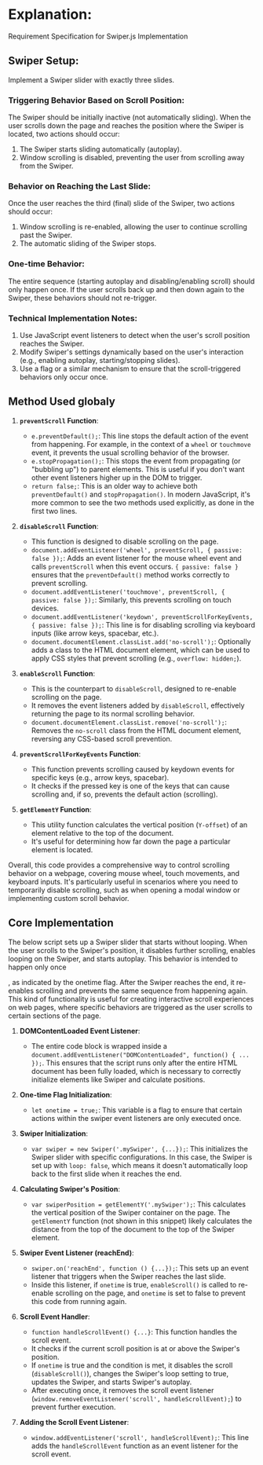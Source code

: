 # Explanation:
Requirement Specification for Swiper.js Implementation

## Swiper Setup:

Implement a Swiper slider with exactly three slides.

### Triggering Behavior Based on Scroll Position:

The Swiper should be initially inactive (not automatically sliding).
When the user scrolls down the page and reaches the position where the Swiper is located, two actions should occur:
1. The Swiper starts sliding automatically (autoplay).
1. Window scrolling is disabled, preventing the user from scrolling away from the Swiper.


### Behavior on Reaching the Last Slide:

Once the user reaches the third (final) slide of the Swiper, two actions should occur:

1. Window scrolling is re-enabled, allowing the user to continue scrolling past the Swiper.
1. The automatic sliding of the Swiper stops.


### One-time Behavior:

The entire sequence (starting autoplay and disabling/enabling scroll) should only happen once. If the user scrolls back up and then down again to the Swiper, these behaviors should not re-trigger.


### Technical Implementation Notes:

1. Use JavaScript event listeners to detect when the user's scroll position reaches the Swiper.
1. Modify Swiper's settings dynamically based on the user's interaction (e.g., enabling autoplay, starting/stopping slides).
1. Use a flag or a similar mechanism to ensure that the scroll-triggered behaviors only occur once.


## Method Used globaly

1. **`preventScroll` Function**:
    - `e.preventDefault();`: This line stops the default action of the event from happening. For example, in the context of a `wheel` or `touchmove` event, it prevents the usual scrolling behavior of the browser.
    - `e.stopPropagation();`: This stops the event from propagating (or "bubbling up") to parent elements. This is useful if you don't want other event listeners higher up in the DOM to trigger.
    - `return false;`: This is an older way to achieve both `preventDefault()` and `stopPropagation()`. In modern JavaScript, it's more common to see the two methods used explicitly, as done in the first two lines.

2. **`disableScroll` Function**:
    - This function is designed to disable scrolling on the page.
    - `document.addEventListener('wheel', preventScroll, { passive: false });`: Adds an event listener for the mouse wheel event and calls `preventScroll` when this event occurs. `{ passive: false }` ensures that the `preventDefault()` method works correctly to prevent scrolling.
    - `document.addEventListener('touchmove', preventScroll, { passive: false });`: Similarly, this prevents scrolling on touch devices.
    - `document.addEventListener('keydown', preventScrollForKeyEvents, { passive: false });`: This line is for disabling scrolling via keyboard inputs (like arrow keys, spacebar, etc.).
    - `document.documentElement.classList.add('no-scroll');`: Optionally adds a class to the HTML document element, which can be used to apply CSS styles that prevent scrolling (e.g., `overflow: hidden;`).

3. **`enableScroll` Function**:
    - This is the counterpart to `disableScroll`, designed to re-enable scrolling on the page.
    - It removes the event listeners added by `disableScroll`, effectively returning the page to its normal scrolling behavior.
    - `document.documentElement.classList.remove('no-scroll');`: Removes the `no-scroll` class from the HTML document element, reversing any CSS-based scroll prevention.

4. **`preventScrollForKeyEvents` Function**:
    - This function prevents scrolling caused by keydown events for specific keys (e.g., arrow keys, spacebar).
    - It checks if the pressed key is one of the keys that can cause scrolling and, if so, prevents the default action (scrolling).

5. **`getElementY` Function**:
    - This utility function calculates the vertical position (`Y-offset`) of an element relative to the top of the document.
    - It's useful for determining how far down the page a particular element is located.

Overall, this code provides a comprehensive way to control scrolling behavior on a webpage, covering mouse wheel, touch movements, and keyboard inputs. It's particularly useful in scenarios where you need to temporarily disable scrolling, such as when opening a modal window or implementing custom scroll behavior.

## Core Implementation

The below script sets up a Swiper slider that starts without looping. When the user scrolls to the Swiper's position, it disables further scrolling, enables looping on the Swiper, and starts autoplay. This behavior is intended to happen only once

, as indicated by the onetime flag. After the Swiper reaches the end, it re-enables scrolling and prevents the same sequence from happening again. This kind of functionality is useful for creating interactive scroll experiences on web pages, where specific behaviors are triggered as the user scrolls to certain sections of the page.


1. **DOMContentLoaded Event Listener**:
    - The entire code block is wrapped inside a `document.addEventListener("DOMContentLoaded", function() { ... });`. This ensures that the script runs only after the entire HTML document has been fully loaded, which is necessary to correctly initialize elements like Swiper and calculate positions.

2. **One-time Flag Initialization**:
    - `let onetime = true;`: This variable is a flag to ensure that certain actions within the swiper event listeners are only executed once.

3. **Swiper Initialization**:
    - `var swiper = new Swiper('.mySwiper', {...});`: This initializes the Swiper slider with specific configurations. In this case, the Swiper is set up with `loop: false`, which means it doesn't automatically loop back to the first slide when it reaches the end.

4. **Calculating Swiper's Position**:
    - `var swiperPosition = getElementY('.mySwiper');`: This calculates the vertical position of the Swiper container on the page. The `getElementY` function (not shown in this snippet) likely calculates the distance from the top of the document to the top of the Swiper element.

5. **Swiper Event Listener (reachEnd)**:
    - `swiper.on('reachEnd', function () {...});`: This sets up an event listener that triggers when the Swiper reaches the last slide.
    - Inside this listener, if `onetime` is true, `enableScroll()` is called to re-enable scrolling on the page, and `onetime` is set to false to prevent this code from running again.

6. **Scroll Event Handler**:
    - `function handleScrollEvent() {...}`: This function handles the scroll event.
    - It checks if the current scroll position is at or above the Swiper's position.
    - If `onetime` is true and the condition is met, it disables the scroll (`disableScroll()`), changes the Swiper's loop setting to true, updates the Swiper, and starts Swiper's autoplay.
    - After executing once, it removes the scroll event listener (`window.removeEventListener('scroll', handleScrollEvent);`) to prevent further execution.

7. **Adding the Scroll Event Listener**:
    - `window.addEventListener('scroll', handleScrollEvent);`: This line adds the `handleScrollEvent` function as an event listener for the scroll event.
